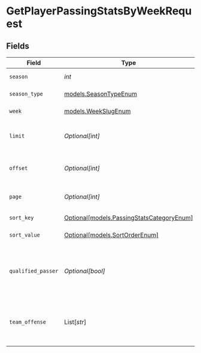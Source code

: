 # GetPlayerPassingStatsByWeekRequest


## Fields

| Field                                                                              | Type                                                                               | Required                                                                           | Description                                                                        | Example                                                                            |
| ---------------------------------------------------------------------------------- | ---------------------------------------------------------------------------------- | ---------------------------------------------------------------------------------- | ---------------------------------------------------------------------------------- | ---------------------------------------------------------------------------------- |
| `season`                                                                           | *int*                                                                              | :heavy_check_mark:                                                                 | Season year                                                                        | 2025                                                                               |
| `season_type`                                                                      | [models.SeasonTypeEnum](../models/seasontypeenum.md)                               | :heavy_check_mark:                                                                 | Type of season                                                                     | REG                                                                                |
| `week`                                                                             | [models.WeekSlugEnum](../models/weekslugenum.md)                                   | :heavy_check_mark:                                                                 | Week identifier                                                                    |                                                                                    |
| `limit`                                                                            | *Optional[int]*                                                                    | :heavy_minus_sign:                                                                 | Maximum number of players to return                                                | 50                                                                                 |
| `offset`                                                                           | *Optional[int]*                                                                    | :heavy_minus_sign:                                                                 | Number of records to skip for pagination                                           | 0                                                                                  |
| `page`                                                                             | *Optional[int]*                                                                    | :heavy_minus_sign:                                                                 | Page number for pagination                                                         | 1                                                                                  |
| `sort_key`                                                                         | [Optional[models.PassingStatsCategoryEnum]](../models/passingstatscategoryenum.md) | :heavy_minus_sign:                                                                 | Field to sort by                                                                   |                                                                                    |
| `sort_value`                                                                       | [Optional[models.SortOrderEnum]](../models/sortorderenum.md)                       | :heavy_minus_sign:                                                                 | Sort direction                                                                     | DESC                                                                               |
| `qualified_passer`                                                                 | *Optional[bool]*                                                                   | :heavy_minus_sign:                                                                 | Filter to only qualified passers (minimum attempts threshold)                      | false                                                                              |
| `team_offense`                                                                     | List[*str*]                                                                        | :heavy_minus_sign:                                                                 | Filter by specific team IDs (supports multiple teams)                              | [<br/>"3900",<br/>"3200"<br/>]                                                     |